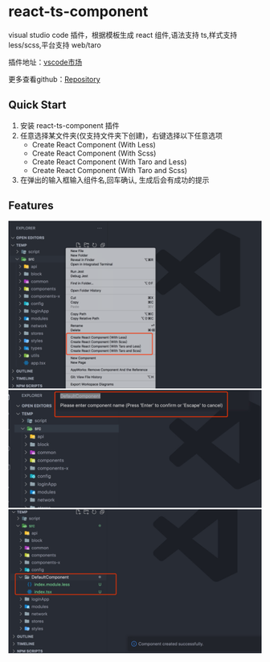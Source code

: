 # react-ts-component

visual studio code 插件，根据模板生成 react 组件,语法支持 ts,样式支持 less/scss,平台支持 web/taro

插件地址：[vscode市场](https://marketplace.visualstudio.com/items?itemName=hillmychen.react-ts-component)

更多查看github：[Repository](https://github.com/hillmychen/react-ts-component)

## Quick Start

1. 安装 react-ts-component 插件
2. 任意选择某文件夹(仅支持文件夹下创建)，右键选择以下任意选项
   - Create React Component (With Less)
   - Create React Component (With Scss)
   - Create React Component (With Taro and Less)
   - Create React Component (With Taro and Scss)
3. 在弹出的输入框输入组件名,回车确认, 生成后会有成功的提示

## Features

![ 步骤一 ](https://raw.githubusercontent.com/hillmychen/react-ts-component/master/static/1.jpg)
![ 步骤二 ](https://raw.githubusercontent.com/hillmychen/react-ts-component/master/static/2.jpg)
![ 步骤三 ](https://raw.githubusercontent.com/hillmychen/react-ts-component/master/static/3.jpg)
